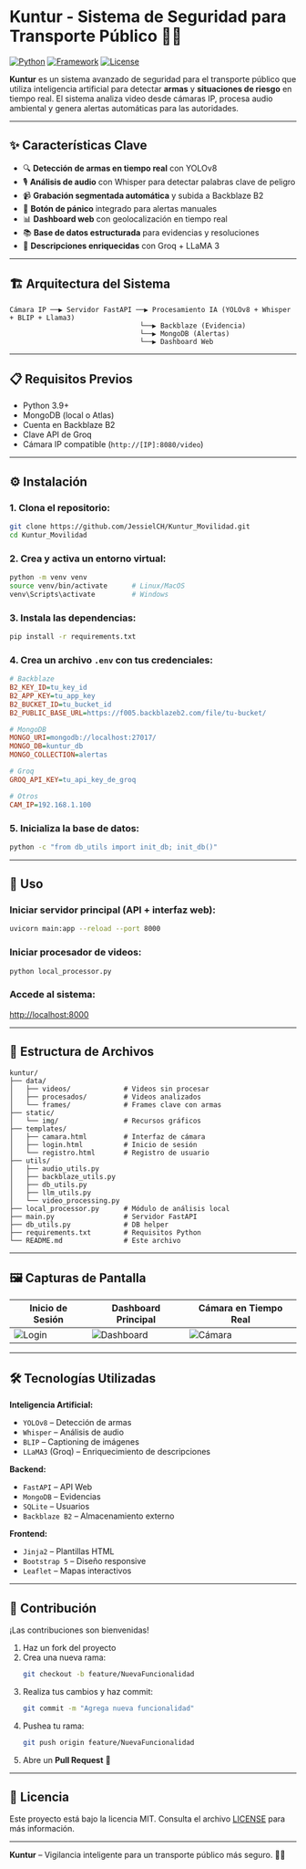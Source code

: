 
# Kuntur - Sistema de Seguridad para Transporte Público 🦅🚌

[![Python](https://img.shields.io/badge/Python-3.9%2B-blue)](https://www.python.org/)
[![Framework](https://img.shields.io/badge/Framework-FastAPI-green)](https://fastapi.tiangolo.com/)
[![License](https://img.shields.io/badge/License-MIT-yellow)](LICENSE)

**Kuntur** es un sistema avanzado de seguridad para el transporte público que utiliza inteligencia artificial para detectar **armas** y **situaciones de riesgo** en tiempo real. El sistema analiza video desde cámaras IP, procesa audio ambiental y genera alertas automáticas para las autoridades.

---

## ✨ Características Clave

- 🔍 **Detección de armas en tiempo real** con YOLOv8  
- 🎙️ **Análisis de audio** con Whisper para detectar palabras clave de peligro  
- 📹 **Grabación segmentada automática** y subida a Backblaze B2  
- 🚨 **Botón de pánico** integrado para alertas manuales  
- 📊 **Dashboard web** con geolocalización en tiempo real  
- 📚 **Base de datos estructurada** para evidencias y resoluciones  
- 🤖 **Descripciones enriquecidas** con Groq + LLaMA 3  

---

## 🏗️ Arquitectura del Sistema

```text
Cámara IP ──▶ Servidor FastAPI ──▶ Procesamiento IA (YOLOv8 + Whisper + BLIP + Llama3)
                                └──▶ Backblaze (Evidencia)
                                └──▶ MongoDB (Alertas)
                                └──▶ Dashboard Web
```

---

## 📋 Requisitos Previos

- Python 3.9+
- MongoDB (local o Atlas)
- Cuenta en Backblaze B2
- Clave API de Groq
- Cámara IP compatible (`http://[IP]:8080/video`)

---

## ⚙️ Instalación

### 1. Clona el repositorio:

```bash
git clone https://github.com/JessielCH/Kuntur_Movilidad.git
cd Kuntur_Movilidad
```

### 2. Crea y activa un entorno virtual:

```bash
python -m venv venv
source venv/bin/activate      # Linux/MacOS
venv\Scripts\activate         # Windows
```

### 3. Instala las dependencias:

```bash
pip install -r requirements.txt
```

### 4. Crea un archivo `.env` con tus credenciales:

```ini
# Backblaze
B2_KEY_ID=tu_key_id
B2_APP_KEY=tu_app_key
B2_BUCKET_ID=tu_bucket_id
B2_PUBLIC_BASE_URL=https://f005.backblazeb2.com/file/tu-bucket/

# MongoDB
MONGO_URI=mongodb://localhost:27017/
MONGO_DB=kuntur_db
MONGO_COLLECTION=alertas

# Groq
GROQ_API_KEY=tu_api_key_de_groq

# Otros
CAM_IP=192.168.1.100
```

### 5. Inicializa la base de datos:

```bash
python -c "from db_utils import init_db; init_db()"
```

---

## 🚀 Uso

### Iniciar servidor principal (API + interfaz web):

```bash
uvicorn main:app --reload --port 8000
```

### Iniciar procesador de videos:

```bash
python local_processor.py
```

### Accede al sistema:

[http://localhost:8000](http://localhost:8000)

---

## 📂 Estructura de Archivos

```text
kuntur/
├── data/
│   ├── videos/             # Videos sin procesar
│   ├── procesados/         # Videos analizados
│   └── frames/             # Frames clave con armas
├── static/
│   └── img/                # Recursos gráficos
├── templates/
│   ├── camara.html         # Interfaz de cámara
│   ├── login.html          # Inicio de sesión
│   └── registro.html       # Registro de usuario
├── utils/
│   ├── audio_utils.py
│   ├── backblaze_utils.py
│   ├── db_utils.py
│   ├── llm_utils.py
│   └── video_processing.py
├── local_processor.py      # Módulo de análisis local
├── main.py                 # Servidor FastAPI
├── db_utils.py             # DB helper
├── requirements.txt        # Requisitos Python
└── README.md               # Este archivo
```

---

## 🖼️ Capturas de Pantalla

| Inicio de Sesión | Dashboard Principal | Cámara en Tiempo Real |
|------------------|---------------------|------------------------|
| ![Login](https://static/img/screenshots/login.png) | ![Dashboard](https://static/img/screenshots/dashboard.png) | ![Cámara](https://static/img/screenshots/camera.png) |

---

## 🛠️ Tecnologías Utilizadas

**Inteligencia Artificial:**

- `YOLOv8` – Detección de armas  
- `Whisper` – Análisis de audio  
- `BLIP` – Captioning de imágenes  
- `LLaMA3` (Groq) – Enriquecimiento de descripciones  

**Backend:**

- `FastAPI` – API Web  
- `MongoDB` – Evidencias  
- `SQLite` – Usuarios  
- `Backblaze B2` – Almacenamiento externo  

**Frontend:**

- `Jinja2` – Plantillas HTML  
- `Bootstrap 5` – Diseño responsive  
- `Leaflet` – Mapas interactivos  

---

## 🤝 Contribución

¡Las contribuciones son bienvenidas!

1. Haz un fork del proyecto  
2. Crea una nueva rama:  
   ```bash
   git checkout -b feature/NuevaFuncionalidad
   ```
3. Realiza tus cambios y haz commit:  
   ```bash
   git commit -m "Agrega nueva funcionalidad"
   ```
4. Pushea tu rama:  
   ```bash
   git push origin feature/NuevaFuncionalidad
   ```
5. Abre un **Pull Request** 🚀

---

## 📄 Licencia

Este proyecto está bajo la licencia MIT. Consulta el archivo [LICENSE](LICENSE) para más información.

---

**Kuntur** – Vigilancia inteligente para un transporte público más seguro. 🦅🚌
